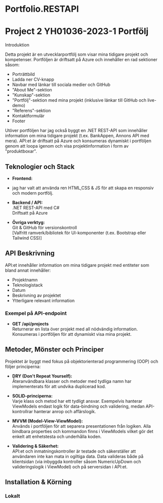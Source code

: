 # Portfolio.RESTAPI


# Project 2 YH01036-2023-1 Portfölj

Introduktion

Detta projekt är en utvecklarportfölj som visar mina tidigare projekt och kompetenser. Portföljen är driftsatt på Azure och innehåller en rad sektioner såsom:
- Porträttbild
- Ladda ner CV-knapp
- Navbar med länkar till sociala medier och GitHub
- "About Me"-sektion
- "Kunskap"-sektion
- "Portfölj"-sektion med mina projekt (inklusive länkar till GitHub och live-demo)
- "Referens"-sektion
- Kontaktformulär
- Footer

Utöver portföljen har jag också byggt en .NET REST-API som innehåller information om mina tidigare projekt (t.ex. BankAppen, Annons API med mera). API:et är driftsatt på Azure och konsumeras dynamiskt i portföljen genom att loopa igenom och visa projektinformation i form av "produktboxar".

## Teknologier och Stack

- **Frontend:**
-  jag har valt att använda ren HTML,CSS & JS för att skapa en responsiv och modern portfölj.

- **Backend / API:**  
  .NET REST-API med C#  
  Driftsatt på Azure

- **Övriga verktyg:**  
  Git & GitHub för versionskontroll  
  [Valfritt ramverk/bibliotek för UI-komponenter (t.ex. Bootstrap eller Tailwind CSS)]  

## API Beskrivning

API:et innehåller information om mina tidigare projekt med entiteter som bland annat innehåller:
- Projektnamn
- Teknologistack
- Datum
- Beskrivning av projektet
- Ytterligare relevant information

### Exempel på API-endpoint

- **GET /api/projects**  
  Returnerar en lista över projekt med all nödvändig information.  
  Konsumeras i portföljen för att dynamiskt visa mina projekt.

## Metoder, Mönster och Principer

Projektet är byggt med fokus på objektorienterad programmering (OOP) och följer principerna:

- **DRY (Don't Repeat Yourself):**  
  Återanvändbara klasser och metoder med tydliga namn har implementerats för att undvika duplicerad kod.

- **SOLID-principerna:**  
  Varje klass och metod har ett tydligt ansvar. Exempelvis hanterar ViewModels endast logik för data-bindning och validering, medan API-kontrollrar hanterar anrop och affärslogik.

- **MVVM (Model-View-ViewModel):**  
  Används i portföljen för att separera presentationen från logiken. Alla bindbara properties och kommandon finns i ViewModels vilket gör det enkelt att enhetstesta och underhålla koden.

- **Validering & Säkerhet:**  
  API:et och inmatningskontroller är testade och säkerställer att användaren inte kan mata in ogiltiga data. Data valideras både på klientsidan (via inbyggda kontroller såsom NumericUpDown och valideringslogik i ViewModel) och på serversidan i API:et.

## Installation & Körning

### Lokalt

